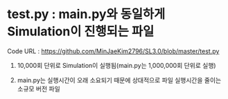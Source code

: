 # test.py :  main.py와 동일하게 Simulation이 진행되는 파일

Code URL : https://github.com/MinJaeKim2796/SL3.0/blob/master/test.py

  1) 10,000회 단위로 Simulation이 실행됨(main.py는 1,000,000회 단위로 실행)

  2) main.py는 실행시간이 오래 소요되기 때문에 상대적으로 파일 실행시간을 줄이는 소규모 버전 파일
